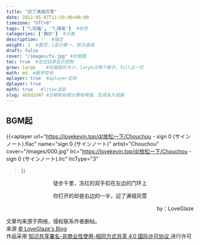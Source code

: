 ```yaml
---
title: "迎了满城风雪"
date: 2022-05-07T11:59:06+08:00
timezone: "UTC+8"
tags: ['🏷️短篇', '🏷️随笔']  #标签
categories: ['摘抄']  #分类
description: ''  #描述
weight: 1  #置顶，1显示第一，依次递减
draft: false 
cover: "/images/fx.jpg" #封面图
toc: true  #左边目录显示控制
grow: large    #封面图片大小，large占两个格子，full占一栏
math: md  #数学符号
aplayer: true  #aplayer支持
dplayer: true
math: true   #litax渲染
slug: 4b5d2d4f #日期和标题计算哈希值，生成永久链接
---
```

## BGM起
<!-- 音乐aplayer， -->
{{<aplayer
url="https://lovekevin.top/d/放松一下/Chouchou - sign 0 (サインノート).flac"
name="sign 0 (サインノート)"
artist="Chouchou"
cover="/images/000.jpg"
lrc="https://lovekevin.top/d/放松一下/Chouchou - sign 0 (サインノート).lrc"
lrcType="3"
>}}

<div style="display:none">
<!--B站视频应用-->
{{< bilibili av498363026 >}}
<!--油管视频引用-->
{{< youtube hDy9BrB9_VU >}}


<!-- 视频调用dplyer， -->
{{< dplayer
url="https://qiniu.sukoshi.xyz/video/%E7%BE%8E.mp4"
pic="https://qiniu.sukoshi.xyz/video/%E7%BE%8E.mp4?vframe/jpg/offset/10"
>}}
</div>
<div align=center>

徒步千里，冻红的双手扣在左边的门环上

你打开的却是右边的一半，迎了满城风雪




</div>
<p align=right>by：LoveGlaze</p>

<div>
    <div> 文章均来源于网络，侵权联系作者删帖。</div>    
    <div>来源 <a target="_blank" href="glaze.lovekevn.top"> © LoveGlaze's Blog </a></div>
    <div class="copyright-text">作品采用 <a class="text-decoration-none" target="_blank" href="https://creativecommons.org/licenses/by/4.0/deed.zh">
     知识共享署名-非商业性使用-相同方式共享 4.0 国际许可协议 </a>进行许可 </div>
</div>